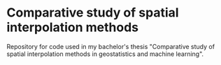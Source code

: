 # Comparative study of spatial interpolation methods

Repository for code used in my bachelor's thesis "Comparative study of spatial interpolation methods in geostatistics and machine learning".
